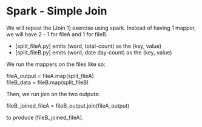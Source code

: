 # Spark - Simple Join
We will repeat the [Join 1] exercise using spark. Instead of having 1 mapper, we will have 2 - 1 for fileA and 1 for fileB.
   - [split_fileA.py] emits (word, total-count) as the (key, value)
   - [split_fileB.py] emits (word, date day-count) as the (key, value)

We run the mappers on the files like so:

fileA_output = fileA.map(split_fileA)  
fileB_data = fileB.map(split_fileB)

Then, we run join on the two outputs:

fileB_joined_fileA = fileB_output.join(fileA_output)

to produce [fileB_joined_fileA].

